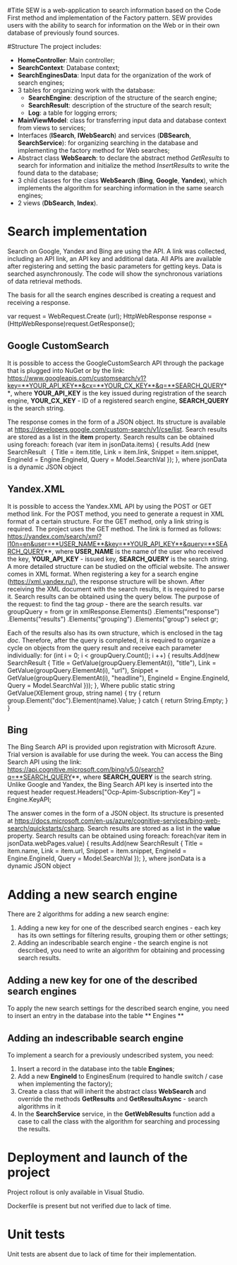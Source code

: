 #Title
SEW is a web-application to search information based on the Code First method and implementation of the Factory pattern. 
SEW provides users with the ability to search for information on the Web or in their own database of previously found sources.

#Structure
The project includes:
- **HomeController**: Main controller;
- **SearchContext**: Database context;
- **SearchEnginesData**: Input data for the organization of the work of search engines;
- 3 tables for organizing work with the database:
  - **SearchEngine**: description of the structure of the search engine;
  - **SearchResult**: description of the structure of the search result;
  - **Log**: a table for logging errors;
- **MainViewModel**: class for transferring input data and database context from views to services;
- Interfaces (**ISearch**, **IWebSearch**) and services (**DBSearch**, **SearchService**): for organizing searching in the database and implementing the factory method for Web searches;
- Abstract class **WebSearch**: to declare the abstract method *GetResults* to search for information and initialize the method *InsertResults* to write the found data to the database;
- 3 child classes for the class **WebSearch** (**Bing**, **Google**, **Yandex**), which implements the algorithm for searching information in the same search engines;
- 2 views (**DbSearch**, **Index**).

# Search implementation
Search on Google, Yandex and Bing are using the API. A link was collected, including an API link, an API key and additional data.
All APIs are available after registering and setting the basic parameters for getting keys.
Data is searched asynchronously. The code will show the synchronous variations of data retrieval methods.

The basis for all the search engines described is creating a request and receiving a response.

var request = WebRequest.Create (url);
HttpWebResponse response = (HttpWebResponse)request.GetResponse();

## Google CustomSearch
It is possible to access the GoogleCustomSearch API through the package that is plugged into NuGet or by the link:
https://www.googleapis.com/customsearch/v1?key=**YOUR_API_KEY**&cx=**YOUR_CX_KEY**&q=**SEARCH_QUERY**,
where **YOUR_API_KEY** is the key issued during registration of the search engine,
**YOUR_CX_KEY** - ID of a registered search engine,
**SEARCH_QUERY** is the search string.

The response comes in the form of a JSON object. Its structure is available at https://developers.google.com/custom-search/v1/cse/list.
Search results are stored as a list in the **item** property. Search results can be obtained using foreach:
foreach (var item in jsonData.items)
{
  results.Add (new SearchResult
  {
    Title = item.title,
    Link = item.link,
    Snippet = item.snippet,
    EngineId = Engine.EngineId,
    Query = Model.SearchVal
  });
},
where jsonData is a dynamic JSON object

## Yandex.XML
It is possible to access the Yandex.XML API by using the POST or GET method link. For the POST method, you need to generate a request in XML format of a certain structure. For the GET method, only a link string is required.
The project uses the GET method. The link is formed as follows:
https://yandex.com/search/xml?l10n=en&user=**USER_NAME**&key=**YOUR_API_KEY**&query=**SEARCH_QUERY**,
where **USER_NAME** is the name of the user who received the key,
**YOUR_API_KEY** - issued key,
**SEARCH_QUERY** is the search string.
A more detailed structure can be studied on the official website.
The answer comes in XML format. When registering a key for a search engine (https://xml.yandex.ru/), the response structure will be shown.
After receiving the XML document with the search results, it is required to parse it.
Search results can be obtained using the query below. The purpose of the request: to find the tag *group* - there are the search results.
var groupQuery = from gr in xmlResponse.Elements()
                  .Elements("response")
                  .Elements("results")
                  .Elements("grouping")
                  .Elements("group")
                  select gr;

Each of the results also has its own structure, which is enclosed in the tag *doc*. Therefore, after the query is completed, it is required to organize a cycle on objects from the query result and receive each parameter individually:
for (int i = 0; i < groupQuery.Count(); i ++)
{
  results.Add(new SearchResult
  {
    Title = GetValue(groupQuery.ElementAt(i), "title"),
    Link = GetValue(groupQuery.ElementAt(i), "url"),
    Snippet = GetValue(groupQuery.ElementAt(i), "headline"),
    EngineId = Engine.EngineId,
    Query = Model.SearchVal
  }));
},
Where
public static string GetValue(XElement group, string name)
{
  try
  {
    return group.Element("doc").Element(name).Value;
  }
  catch
  {
    return String.Empty;
  }
}

## Bing
The Bing Search API is provided upon registration with Microsoft Azure. Trial version is available for use during the week.
You can access the Bing Search API using the link:
https://api.cognitive.microsoft.com/bing/v5.0/search?q=**SEARCH_QUERY**,
where **SEARCH_QUERY** is the search string.
Unlike Google and Yandex, the Bing Search API key is inserted into the request header
request.Headers["Ocp-Apim-Subscription-Key"] = Engine.KeyAPI;

The answer comes in the form of a JSON object. Its structure is presented at https://docs.microsoft.com/en-us/azure/cognitive-services/bing-web-search/quickstarts/csharp.
Search results are stored as a list in the **value** property.
Search results can be obtained using foreach:
foreach(var item in jsonData.webPages.value)
{
  results.Add(new SearchResult
  {
    Title = item.name,
    Link = item.url,
    Snippet = item.snippet,
    EngineId = Engine.EngineId,
    Query = Model.SearchVal
  });
},
where jsonData is a dynamic JSON object

# Adding a new search engine
There are 2 algorithms for adding a new search engine:
1. Adding a new key for one of the described search engines - each key has its own settings for filtering results, grouping them or other settings;
2. Adding an indescribable search engine - the search engine is not described, you need to write an algorithm for obtaining and processing search results.

## Adding a new key for one of the described search engines
To apply the new search settings for the described search engine, you need to insert an entry in the database into the table ** Engines **

## Adding an indescribable search engine
To implement a search for a previously undescribed system, you need:
1. Insert a record in the database into the table **Engines**;
2. Add a new **EngineId** to EnginesEnum (required to handle switch / case when implementing the factory);
3. Create a class that will inherit the abstract class **WebSearch** and override the methods **GetResults** and **GetResultsAsync** - search algorithms in it
4. In the **SearchService** service, in the **GetWebResults** function add a case to call the class with the algorithm for searching and processing the results.

# Deployment and launch of the project
Project rollout is only available in Visual Studio.

Dockerfile is present but not verified due to lack of time.

# Unit tests
Unit tests are absent due to lack of time for their implementation.
